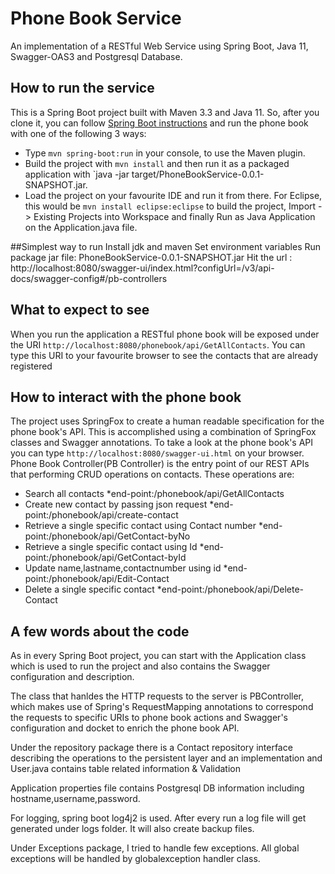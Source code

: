 # Phone Book Service

An implementation of a RESTful Web Service using Spring Boot, Java 11, Swagger-OAS3 and Postgresql Database.

## How to run the service

This is a Spring Boot project built with Maven 3.3 and Java 11. So, after you clone it, you can follow [Spring Boot instructions](https://docs.spring.io/spring-boot/docs/current/reference/html/using-boot-running-your-application.html) and run the phone book with one of the following 3 ways:

* Type `mvn spring-boot:run` in your console, to use the Maven plugin.
* Build the project with `mvn install` and then run it as a packaged application with `java -jar target/PhoneBookService-0.0.1-SNAPSHOT.jar.
* Load the project on your favourite IDE and run it from there. For Eclipse, this would be `mvn install eclipse:eclipse` to build the project, Import -> Existing Projects into Workspace and finally Run as Java Application on the Application.java file.

##Simplest way to run
Install jdk and maven
Set environment variables
Run package jar file: PhoneBookService-0.0.1-SNAPSHOT.jar
Hit the url : http://localhost:8080/swagger-ui/index.html?configUrl=/v3/api-docs/swagger-config#/pb-controllers


## What to expect to see

When you run the application a RESTful phone book will be exposed under the URI `http://localhost:8080/phonebook/api/GetAllContacts`. You can type this URI to your favourite browser to see the contacts that are already registered 
## How to interact with the phone book

The project uses SpringFox to create a human readable specification for the phone book's API. This is accomplished using a combination of SpringFox classes and Swagger annotations. To take a look at the phone book's API you can type `http://localhost:8080/swagger-ui.html` on your browser. Phone Book Controller(PB Controller) is the entry point of our REST APIs that performing CRUD operations on contacts. These operations are:
* Search all contacts  *end-point:/phonebook/api/GetAllContacts
* Create new contact by passing json request *end-point:/phonebook/api/create-contact
* Retrieve a single specific contact using Contact number *end-point:/phonebook/api/GetContact-byNo
* Retrieve a single specific contact using Id *end-point:/phonebook/api/GetContact-byId
* Update name,lastname,contactnumber using id *end-point:/phonebook/api/Edit-Contact
* Delete a single specific contact *end-point:/phonebook/api/Delete-Contact

## A few words about the code

As in every Spring Boot project, you can start with the Application class which is used to run the project and also contains the Swagger configuration and description.

The class that hanldes the HTTP requests to the server is PBController, which makes use of Spring's RequestMapping annotations to correspond the requests to specific URIs to phone book actions and Swagger's configuration and docket to enrich the phone book API.

Under the repository package there is a Contact repository interface describing the operations to the persistent layer and an implementation and User.java contains table related information & Validation

Application properties file contains Postgresql DB information including hostname,username,password.

For logging, spring boot log4j2 is used. After every run a log file will get generated under logs folder. It will also create backup files.

Under Exceptions package, I tried to handle few exceptions. All global exceptions will be handled by globalexception handler class.